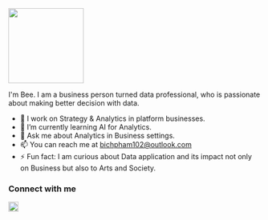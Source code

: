 <img src="https://user-images.githubusercontent.com/69351204/195255954-06e32af5-5686-460c-aaea-3dc9b0578ec5.jpg" width="150">

I'm Bee. I am a business person turned data professional, who is passionate about making better decision with data.

- 🔭 I work on Strategy & Analytics in platform businesses.
- 🌱 I’m currently learning AI for Analytics. 
- 💬 Ask me about Analytics in Business settings.
- 📫 You can reach me at bichpham102@outlook.com 
- ⚡ Fun fact: I am curious about Data application and its impact not only on Business but also to Arts and Society. 

### Connect with me 
<a href="https://www.linkedin.com/in/bee-bichpham/"><img src="https://cdn-icons-png.flaticon.com/512/174/174857.png" align="left" height="20" width="20" ></a>



<!--
**bichpham102/bichpham102** is a ✨ _special_ ✨ repository because its `README.md` (this file) appears on your GitHub profile.

Here are some ideas to get you started:

- 🔭 I’m currently working on ...
- 🌱 I’m currently learning ...
- 👯 I’m looking to collaborate on ...
- 🤔 I’m looking for help with ...
- 💬 Ask me about ...
- 📫 How to reach me: ...
- 😄 Pronouns: ...
- ⚡ Fun fact: ...
-->
